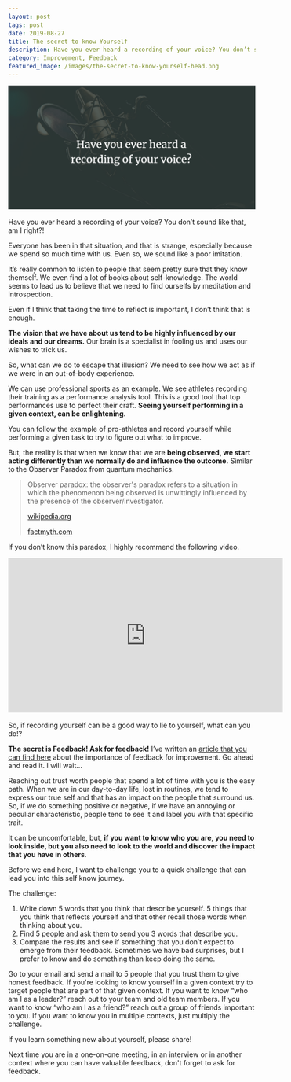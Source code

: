 ```yaml
---
layout: post
tags: post
date: 2019-08-27
title: The secret to know Yourself
description: Have you ever heard a recording of your voice? You don’t sound like that, am I right?! Even if I think that taking the time to reflect is important, I don’t think that is enough.
category: Improvement, Feedback
featured_image: /images/the-secret-to-know-yourself-head.png
---
```


![Have you ever heard a recording of your voice](/images/the-secret-to-know-yourself-head.png)

Have you ever heard a recording of your voice? You don’t sound like that, am I right?!

Everyone has been in that situation, and that is strange, especially because we spend so much time with us. Even so, we sound like a poor imitation.

It’s really common to listen to people that seem pretty sure that they know themself. We even find a lot of books about self-knowledge. The world seems to lead us to believe that we need to find ourselfs by meditation and introspection.

Even if I think that taking the time to reflect is important, I don’t think that is enough.

**The vision that we have about us tend to be highly influenced by our ideals and our dreams.** Our brain is a specialist in fooling us and uses our wishes to trick us.

So, what can we do to escape that illusion? We need to see how we act as if we were in an out-of-body experience.

We can use professional sports as an example. We see athletes recording their training as a performance analysis tool. This is a good tool that top performances use to perfect their craft. **Seeing yourself performing in a given context, can be enlightening.**

You can follow the example of pro-athletes and record yourself while performing a given task to try to figure out what to improve.

But, the reality is that when we know that we are **being observed, we start acting differently than we normally do and influence the outcome.** Similar to the Observer Paradox from quantum mechanics.

> Observer paradox: the observer's paradox refers to a situation in which the phenomenon being observed is unwittingly influenced by the presence of the observer/investigator.
>
> [wikipedia.org](https://en.wikipedia.org/wiki/Observer%27s_paradox)
>
> [factmyth.com](http://factmyth.com/factoids/observing-a-phenomenon-affects-its-outcome/)

If you don’t know this paradox, I highly recommend the following video.

<iframe width="560" height="315" src="https://www.youtube.com/embed/DfPeprQ7oGc" frameborder="0" allow="accelerometer; autoplay; encrypted-media; gyroscope; picture-in-picture" allowfullscreen></iframe>

So, if recording yourself can be a good way to lie to yourself, what can you do!?

**The secret is Feedback! Ask for feedback!** I’ve written an [article that you can find here](/archive/2019/07/leading-improvement-through-honest-feedback/) about the importance of feedback for improvement. Go ahead and read it. I will wait…

Reaching out trust worth people that spend a lot of time with you is the easy path. When we are in our day-to-day life, lost in routines, we tend to express our true self and that has an impact on the people that surround us. So, if we do something positive or negative, if we have an annoying or peculiar characteristic, people tend to see it and label you with that specific trait.

It can be uncomfortable, but, **if you want to know who you are, you need to look inside, but you also need to look to the world and discover the impact that you have in others**.

Before we end here, I want to challenge you to a quick challenge that can lead you into this self know journey.

The challenge:

1. Write down 5 words that you think that describe yourself. 5 things that you think that reflects yourself and that other recall those words when thinking about you.
2. Find 5 people and ask them to send you 3 words that describe you.
3. Compare the results and see if something that you don’t expect to emerge from their feedback. Sometimes we have bad surprises, but I prefer to know and do something than keep doing the same.

Go to your email and send a mail to 5 people that you trust them to give honest feedback. If you're looking to know yourself in a given context try to target people that are part of that given context. If you want to know “who am I as a leader?” reach out to your team and old team members. If you want to know “who am I as a friend?” reach out a group of friends important to you. If you want to know you in multiple contexts, just multiply the challenge.

If you learn something new about yourself, please share!

Next time you are in a one-on-one meeting, in an interview or in another context where you can have valuable feedback, don't forget to ask for feedback.
